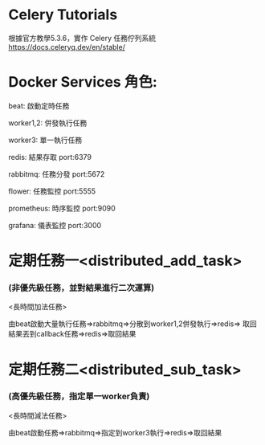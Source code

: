# Celery Tutorials

根據官方教學5.3.6，實作 Celery 任務佇列系統
https://docs.celeryq.dev/en/stable/

# Docker Services 角色:
beat: 啟動定時任務

worker1,2: 併發執行任務

worker3: 單一執行任務

redis: 結果存取 port:6379

rabbitmq: 任務分發 port:5672

flower: 任務監控 port:5555

prometheus: 時序監控 port:9090

grafana: 儀表監控 port:3000

# 定期任務一<distributed_add_task>
### (非優先級任務，並對結果進行二次運算)
<長時間加法任務>

由beat啟動大量執行任務=>rabbitmq=>分散到worker1,2併發執行=>redis=>
取回結果丟到callback任務=>redis=>取回結果


# 定期任務二<distributed_sub_task>
### (高優先級任務，指定單一worker負責)
<長時間減法任務>

由beat啟動任務=>rabbitmq=>指定到worker3執行=>redis=>取回結果
